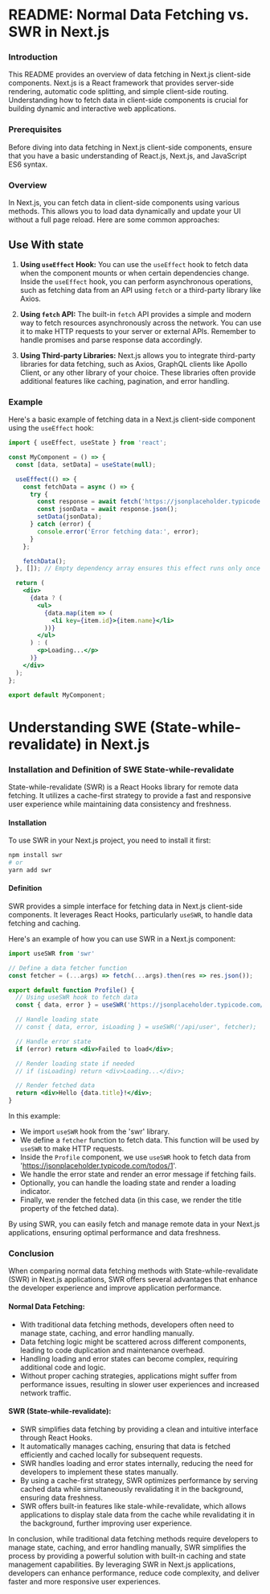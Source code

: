 
# README: Normal Data Fetching vs. SWR in Next.js

### Introduction
This README provides an overview of data fetching in Next.js client-side components. Next.js is a React framework that provides server-side rendering, automatic code splitting, and simple client-side routing. Understanding how to fetch data in client-side components is crucial for building dynamic and interactive web applications.

### Prerequisites
Before diving into data fetching in Next.js client-side components, ensure that you have a basic understanding of React.js, Next.js, and JavaScript ES6 syntax.

### Overview
In Next.js, you can fetch data in client-side components using various methods. This allows you to load data dynamically and update your UI without a full page reload. Here are some common approaches:

## Use With state
1. **Using `useEffect` Hook:** You can use the `useEffect` hook to fetch data when the component mounts or when certain dependencies change. Inside the `useEffect` hook, you can perform asynchronous operations, such as fetching data from an API using `fetch` or a third-party library like Axios.

2. **Using `fetch` API:** The built-in `fetch` API provides a simple and modern way to fetch resources asynchronously across the network. You can use it to make HTTP requests to your server or external APIs. Remember to handle promises and parse response data accordingly.

3. **Using Third-party Libraries:** Next.js allows you to integrate third-party libraries for data fetching, such as Axios, GraphQL clients like Apollo Client, or any other library of your choice. These libraries often provide additional features like caching, pagination, and error handling.

### Example
Here's a basic example of fetching data in a Next.js client-side component using the `useEffect` hook:

```jsx
import { useEffect, useState } from 'react';

const MyComponent = () => {
  const [data, setData] = useState(null);

  useEffect(() => {
    const fetchData = async () => {
      try {
        const response = await fetch('https://jsonplaceholder.typicode.com/todos');
        const jsonData = await response.json();
        setData(jsonData);
      } catch (error) {
        console.error('Error fetching data:', error);
      }
    };

    fetchData();
  }, []); // Empty dependency array ensures this effect runs only once on component mount

  return (
    <div>
      {data ? (
        <ul>
          {data.map(item => (
            <li key={item.id}>{item.name}</li>
          ))}
        </ul>
      ) : (
        <p>Loading...</p>
      )}
    </div>
  );
};

export default MyComponent;
```
# Understanding SWE (State-while-revalidate) in Next.js

### Installation and Definition of SWE State-while-revalidate

State-while-revalidate (SWR) is a React Hooks library for remote data fetching. It utilizes a cache-first strategy to provide a fast and responsive user experience while maintaining data consistency and freshness.

#### Installation

To use SWR in your Next.js project, you need to install it first:

```bash
npm install swr
# or
yarn add swr
```

#### Definition

SWR provides a simple interface for fetching data in Next.js client-side components. It leverages React Hooks, particularly `useSWR`, to handle data fetching and caching.

Here's an example of how you can use SWR in a Next.js component:

```jsx
import useSWR from 'swr'

// Define a data fetcher function
const fetcher = (...args) => fetch(...args).then(res => res.json());

export default function Profile() {
  // Using useSWR hook to fetch data
  const { data, error } = useSWR('https://jsonplaceholder.typicode.com/todos/1', fetcher);

  // Handle loading state
  // const { data, error, isLoading } = useSWR('/api/user', fetcher);

  // Handle error state
  if (error) return <div>Failed to load</div>;

  // Render loading state if needed
  // if (isLoading) return <div>Loading...</div>;

  // Render fetched data
  return <div>Hello {data.title}!</div>;
}
```

In this example:
- We import `useSWR` hook from the 'swr' library.
- We define a `fetcher` function to fetch data. This function will be used by `useSWR` to make HTTP requests.
- Inside the `Profile` component, we use `useSWR` hook to fetch data from 'https://jsonplaceholder.typicode.com/todos/1'.
- We handle the error state and render an error message if fetching fails.
- Optionally, you can handle the loading state and render a loading indicator.
- Finally, we render the fetched data (in this case, we render the title property of the fetched data).

By using SWR, you can easily fetch and manage remote data in your Next.js applications, ensuring optimal performance and data freshness.

### Conclusion

When comparing normal data fetching methods with State-while-revalidate (SWR) in Next.js applications, SWR offers several advantages that enhance the developer experience and improve application performance.

#### Normal Data Fetching:
- With traditional data fetching methods, developers often need to manage state, caching, and error handling manually.
- Data fetching logic might be scattered across different components, leading to code duplication and maintenance overhead.
- Handling loading and error states can become complex, requiring additional code and logic.
- Without proper caching strategies, applications might suffer from performance issues, resulting in slower user experiences and increased network traffic.

#### SWR (State-while-revalidate):
- SWR simplifies data fetching by providing a clean and intuitive interface through React Hooks.
- It automatically manages caching, ensuring that data is fetched efficiently and cached locally for subsequent requests.
- SWR handles loading and error states internally, reducing the need for developers to implement these states manually.
- By using a cache-first strategy, SWR optimizes performance by serving cached data while simultaneously revalidating it in the background, ensuring data freshness.
- SWR offers built-in features like stale-while-revalidate, which allows applications to display stale data from the cache while revalidating it in the background, further improving user experience.

In conclusion, while traditional data fetching methods require developers to manage state, caching, and error handling manually, SWR simplifies the process by providing a powerful solution with built-in caching and state management capabilities. By leveraging SWR in Next.js applications, developers can enhance performance, reduce code complexity, and deliver faster and more responsive user experiences.
